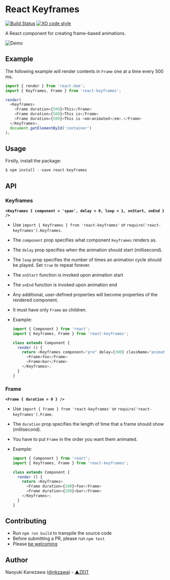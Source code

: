 # React Keyframes

[![Build Status](https://travis-ci.org/zeit/react-keyframes.svg?branch=master)](https://travis-ci.org/zeit/react-keyframes)
[![XO code style](https://img.shields.io/badge/code_style-XO-5ed9c7.svg)](https://github.com/sindresorhus/xo)

A React component for creating frame-based animations.

![Demo](https://cloud.githubusercontent.com/assets/775227/14613178/24789406-05d6-11e6-8411-6ee929ae3f3e.gif)

## Example

The following example will render contents in `Frame` one at a time every 500 ms.

```js
import { render } from 'react-dom';
import { Keyframes, Frame } from 'react-keyframes';

render(
  <Keyframes>
    <Frame duration={500}>This</Frame>
    <Frame duration={500}>This is</Frame>
    <Frame duration={500}>This is <em>animated</em>.</Frame>
  </Keyframes>,
  document.getElementById('container')
);
```

## Usage

Firstly, install the package:

```js
$ npm install --save react-keyframes
```

## API

### Keyframes
**`<Keyframes { component = 'span', delay = 0, loop = 1, onStart, onEnd } />`**

- Use `import { Keyframes } from 'react-keyframes'` or `require('react-keyframes').Keyframes`.
- The `component` prop specifies what component `Keyframes` renders as.
- The `delay` prop specifies when the animation should start (millisecond).
- The `loop` prop specifies the number of times an animation cycle should be played. Set `true` to repeat forever.
- The `onStart` function is invoked upon animation start
- The `onEnd` function is invoked upon animation end
- Any additional, user-defined properties will become properties of the rendered component.
- It must have only `Frame` as children.
- Example:

  ```js
  import { Component } from 'react';
  import { Keyframes, Frame } from 'react-keyframes';

  class extends Component {
    render () {
      return <Keyframes component="pre" delay={300} className="animation-test">
        <Frame>foo</Frame>
        <Frame>bar</Frame>
      </Keyframes>;
    }
  }
  ```

### Frame

**`<Frame { duration = 0 } />`**

- Use `import { Frame } from 'react-keyframes'` or `require('react-keyframes').Frame`.
- The `duration` prop specifies the length of time that a frame should show (millisecond).
- You have to put `Frame` in the order you want them animated.
- Example:

  ```js
  import { Component } from 'react';
  import { Keyframes, Frame } from 'react-keyframes';

  class extends Component {
    render () {
      return <Keyframes>
        <Frame duration={100}>foo</Frame>
        <Frame duration={200}>bar</Frame>
      </Keyframes>;
    }
  }
  ```

## Contributing

- Run `npm run build` to transpile the source code
- Before submitting a PR, please run `npm test`
- Please [be welcoming](http://contributor-covenant.org/)

## Author

Naoyuki Kanezawa ([@nkzawa](https://twitter.com/nkzawa)) - [▲ZEIT](https://zeit.co)
